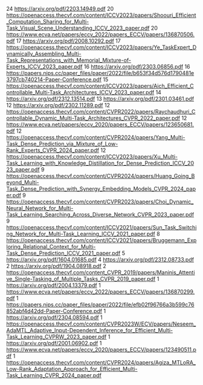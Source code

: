 24 https://arxiv.org/pdf/2203.14949.pdf
20 https://openaccess.thecvf.com/content/ICCV2023/papers/Shoouri_Efficient_Computation_Sharing_for_Multi-Task_Visual_Scene_Understanding_ICCV_2023_paper.pdf
20 https://www.ecva.net/papers/eccv_2022/papers_ECCV/papers/136870506.pdf
17 https://arxiv.org/pdf/2008.10292.pdf
17 https://openaccess.thecvf.com/content/ICCV2023/papers/Ye_TaskExpert_Dynamically_Assembling_Multi-Task_Representations_with_Memorial_Mixture-of-Experts_ICCV_2023_paper.pdf
16 https://arxiv.org/pdf/2303.06856.pdf
16 https://papers.nips.cc/paper_files/paper/2022/file/b653f34d576d1790481e3797cb740214-Paper-Conference.pdf
15 https://openaccess.thecvf.com/content/ICCV2023/papers/Aich_Efficient_Controllable_Multi-Task_Architectures_ICCV_2023_paper.pdf
14 https://arxiv.org/pdf/2312.13514.pdf
13 https://arxiv.org/pdf/2301.03461.pdf
12 https://arxiv.org/pdf/2302.11289.pdf
12 https://openaccess.thecvf.com/content/CVPR2022/papers/Raychaudhuri_Controllable_Dynamic_Multi-Task_Architectures_CVPR_2022_paper.pdf
12 https://www.ecva.net/papers/eccv_2020/papers_ECCV/papers/123650681.pdf
12 https://openaccess.thecvf.com/content/CVPR2024/papers/Yang_Multi-Task_Dense_Prediction_via_Mixture_of_Low-Rank_Experts_CVPR_2024_paper.pdf
12 https://openaccess.thecvf.com/content/ICCV2023/papers/Xu_Multi-Task_Learning_with_Knowledge_Distillation_for_Dense_Prediction_ICCV_2023_paper.pdf
9 https://openaccess.thecvf.com/content/CVPR2024/papers/Huang_Going_Beyond_Multi-Task_Dense_Prediction_with_Synergy_Embedding_Models_CVPR_2024_paper.pdf
9 https://openaccess.thecvf.com/content/CVPR2023/papers/Choi_Dynamic_Neural_Network_for_Multi-Task_Learning_Searching_Across_Diverse_Network_CVPR_2023_paper.pdf
9 https://openaccess.thecvf.com/content/ICCV2021/papers/Sun_Task_Switching_Network_for_Multi-Task_Learning_ICCV_2021_paper.pdf
8 https://openaccess.thecvf.com/content/ICCV2021/papers/Bruggemann_Exploring_Relational_Context_for_Multi-Task_Dense_Prediction_ICCV_2021_paper.pdf
5 https://arxiv.org/pdf/1604.01685.pdf
4 https://arxiv.org/pdf/2312.08733.pdf
2 https://arxiv.org/pdf/1904.08918.pdf
2 https://openaccess.thecvf.com/content_CVPR_2019/papers/Maninis_Attentive_Single-Tasking_of_Multiple_Tasks_CVPR_2019_paper.pdf
1 https://arxiv.org/pdf/2004.13379.pdf
1 https://www.ecva.net/papers/eccv_2022/papers_ECCV/papers/136870299.pdf
1 https://papers.nips.cc/paper_files/paper/2022/file/efb02f96766a3b599c76852abf4d42dd-Paper-Conference.pdf
1 https://arxiv.org/pdf/2304.08594.pdf
1 https://openaccess.thecvf.com/content/CVPR2023W/ECV/papers/Neseem_AdaMTL_Adaptive_Input-Dependent_Inference_for_Efficient_Multi-Task_Learning_CVPRW_2023_paper.pdf
1 https://arxiv.org/pdf/2001.06902.pdf
1 https://www.ecva.net/papers/eccv_2020/papers_ECCV/papers/123490511.pdf
1 https://openaccess.thecvf.com/content/CVPR2024/papers/Agiza_MTLoRA_Low-Rank_Adaptation_Approach_for_Efficient_Multi-Task_Learning_CVPR_2024_paper.pdf
